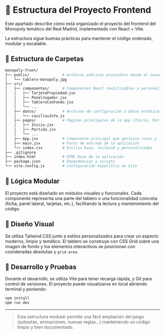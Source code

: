
# 🧱 Estructura del Proyecto Frontend

Este apartado describe cómo está organizado el proyecto del frontend del Monopoly temático del Real Madrid, implementado con React + Vite.

La estructura sigue buenas prácticas para mantener el código ordenado, modular y escalable.

## 📂 Estructura de Carpetas

```bash
monopoly-front/
├── public/               # Archivos públicos accesibles desde el navegador (imágenes del tablero, fichas, etc.)
│   └── tablero-monopoly.jpg
├── src/
│   ├── componentes/      # Componentes React reutilizables y personalizados (tarjetas, paneles, tablero, etc.)
│   │   ├── TarjetaPropiedad.jsx
│   │   ├── PanelJugador.jsx
│   │   ├── TableroConFondo.jsx
│   │   └── ...
│   ├── datos/            # Archivos de configuración o datos estáticos como info de casillas
│   │   └── casillasInfo.js
│   ├── pages/            # Páginas principales de la app (Inicio, Partida, etc.)
│   │   ├── Inicio.jsx
│   │   ├── Partida.jsx
│   │   └── ...
│   ├── App.jsx           # Componente principal que gestiona rutas y lógica global
│   ├── main.jsx          # Punto de entrada de la aplicación
│   └── index.css         # Estilos base, tailwind y personalizados
├── .gitignore
├── index.html            # HTML base de la aplicación
├── package.json          # Dependencias y scripts
└── vite.config.js        # Configuración específica de Vite
```

## 🧩 Lógica Modular

El proyecto está diseñado en módulos visuales y funcionales. Cada componente representa una parte del tablero o una funcionalidad concreta (ficha, panel lateral, tarjetas, etc.), facilitando la lectura y mantenimiento del código.

## 🎨 Diseño Visual

Se utiliza Tailwind CSS junto a estilos personalizados para crear un aspecto moderno, limpio y temático. El tablero se construye con CSS Grid sobre una imagen de fondo y los elementos interactivos se posicionan con coordenadas absolutas y `grid-area`.

## 🧪 Desarrollo y Pruebas

Durante el desarrollo, se utiliza Vite para tener recarga rápida, y Git para control de versiones. El proyecto puede visualizarse en local abriendo terminal y poniendo:

```bash
npm install
npm run dev
```

---

> Esta estructura modular permite una fácil ampliación del juego (subastas, animaciones, nuevas reglas...) manteniendo un código limpio y bien documentado.
